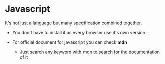 # Javascript

It's not just a language but many specification combined together.

* You don't have to install it as every browser use it's own version.

* For official document for javascript you can check <strong>mdn</strong>
    * Just search any keyword with mdn to search for the documentation of it 

